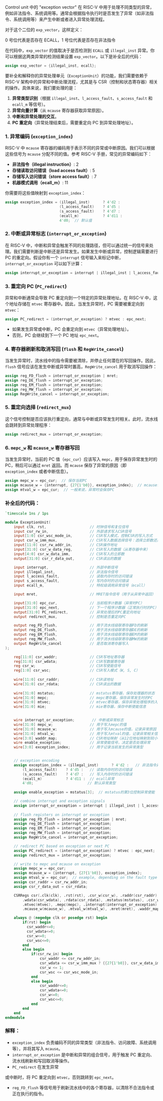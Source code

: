 Control unit 中的 "exception vector" 在 RISC-V 中用于处理不同类型的异常，例如非法指令、系统调用等。通常会根据指令执行时是否发生了异常（如非法指令、系统调用等）来产生中断或者进入异常处理流程。

对于这个二位的 `exp_vector`，这样定义：

0 号位代表是否存在 ECALL，1 号位代表是否存在非法指令

在代码中，`exp_vector` 的值取决于是否检测到 `ECALL` 或 `illegal_inst` 异常。你可以根据这两类异常的检测结果设置 `exp_vector`。以下是补全后的代码：

```verilog
assign exp_vector = {illegal_inst, ecall};
```


要补全和解释你的异常处理单元（`ExceptionUnit`）的功能，我们需要依赖于 RISC-V 架构中的异常和中断处理流程，尤其是与 CSR（控制和状态寄存器）相关的操作。具体来说，我们要处理的是：

1. **异常类型识别**（根据 `illegal_inst`、`l_access_fault`、`s_access_fault` 和 `ecall_m` 等信号）。
2. **异常向量计算**（从 `mcause` 寄存器获取异常原因）。
3. **中断和异常处理的交互**。
4. **PC 重定向**（异常处理结束后，需要重定向 PC 到异常处理地址）。

### 1. **异常编码 (`exception_index`)**
RISC-V 中 `mcause` 寄存器的编码用于表示不同的异常或中断原因。我们可以根据这些信号为 `mcause` 分配不同的值。参考 RISC-V 手册，常见的异常编码如下：

- **非法指令（illegal instruction）**: 2
- **存储读取访问错误（load access fault）**: 5
- **存储写入访问错误（store access fault）**: 7
- **机器模式调用（ecall_m）**: 11

你需要将这些值映射到 `exception_index`：

```verilog
assign exception_index = (illegal_inst)      ? 4'd2 :
                         (l_access_fault)    ? 4'd5 :
                         (s_access_fault)    ? 4'd7 :
                         (ecall_m)           ? 4'd11 :
                         4'd0;  // 默认值
```

### 2. **中断或异常标志 (`interrupt_or_exception`)**
在 RISC-V 中，中断和异常会触发不同的处理路径，但可以通过统一的信号来处理。我们需要判断是中断还是异常发生。如果发生中断或异常，控制逻辑需要进行 PC 的重定向。假设你有一个 `interrupt` 信号输入来标记中断，`interrupt_or_exception` 可以如下计算：

```verilog
assign interrupt_or_exception = interrupt | illegal_inst | l_access_fault | s_access_fault | ecall_m;
```

### 3. **重定向 PC (`PC_redirect`)**
异常和中断通常会导致 PC 重定向到一个特定的异常处理地址。在 RISC-V 中，这个地址存储在 `mtvec` 寄存器中。因此，当发生异常时，PC 需要被重定向到 `mtvec`：

```verilog
assign PC_redirect = (interrupt_or_exception) ? mtvec : epc_next;
```

- 如果发生异常或中断，PC 会重定向到 `mtvec`（异常处理地址）。
- 否则，PC 会继续到下一个 PC 地址 `epc_next`。

### 4. **寄存器刷新和取消写回 (`flush` 和 `RegWrite_cancel`)**
当发生异常时，流水线中的指令需要被清除，并停止任何潜在的写回操作。因此，`flush` 信号应该在发生中断或异常时置高，`RegWrite_cancel` 用于取消写回操作：

```verilog
assign reg_FD_flush = interrupt_or_exception | mret;
assign reg_DE_flush = interrupt_or_exception;
assign reg_EM_flush = interrupt_or_exception;
assign reg_MW_flush = interrupt_or_exception;
assign RegWrite_cancel = interrupt_or_exception;
```

### 5. **重定向选择 (`redirect_mux`)**
这个信号控制是否应该执行重定向，通常与中断或异常发生时相关。此时，流水线会跳转到异常处理程序：

```verilog
assign redirect_mux = interrupt_or_exception;
```

### 6. **`mepc_w` 和 `mcause_w` 寄存器写回**
当发生异常时，当前的 PC 值（`epc_cur`）应该写入 `mepc`，用于保存异常发生时的 PC，稍后可以通过 `mret` 返回。而 `mcause` 保存了异常的原因（即 `exception_index` 或者中断信息）。

```verilog
assign mepc_w = epc_cur;  // 保存当前PC
assign mcause_w = {interrupt, {27{1'b0}}, exception_index};  // mcause包含中断标志和异常原因
assign mtval_w = epc_cur;  // 一般来说，异常时会保存PC
```

### 补全后的代码：
```verilog
`timescale 1ns / 1ps

module ExceptionUnit(
    input clk, rst,                    // 时钟信号和复位信号
    input csr_rw_in,                   // 外部请求写入CSR信号
    input[1:0] csr_wsc_mode_in,        // CSR写入模式，控制CSR的写入方式
    input csr_w_imm_mux,               // CSR写入数据选择信号：选择立即数还是寄存器数据
    input[11:0] csr_rw_addr_in,        // CSR操作地址
    input[31:0] csr_w_data_reg,        // CSR写入的数据（从寄存器中来）
    input[4:0] csr_w_data_imm,         // CSR写入的立即数
    output[31:0] csr_r_data_out,       // CSR读出的数据

    input interrupt,                   // 外部中断信号
    input illegal_inst,                // 非法指令信号
    input l_access_fault,              // 读取内存时的访问错误
    input s_access_fault,              // 写内存时的访问错误
    input ecall_m,                     // 特权级调用异常信号（ecall）

    input mret,                        // MRET指令信号（用于从异常中返回）

    input[31:0] epc_cur,               // 当前程序计数器（异常时PC）
    input[31:0] epc_next,              // 下一个程序计数器（正常执行时的PC）
    output[31:0] PC_redirect,          // 异常处理后的PC重定向地址
    output redirect_mux,               // 控制是否重定向PC

    output reg_FD_flush,               // 用于流水线级联寄存器FD的刷新
    output reg_DE_flush,               // 用于流水线级联寄存器DE的刷新
    output reg_EM_flush,               // 用于流水线级联寄存器EM的刷新
    output reg_MW_flush,               // 用于流水线级联寄存器MW的刷新
    output RegWrite_cancel             // 是否取消寄存器写入
);

    reg[11:0] csr_waddr;               // CSR写地址寄存器
    reg[31:0] csr_wdata;               // CSR写数据寄存器
    reg csr_w;                         // CSR写使能信号
    reg[1:0] csr_wsc;                  // CSR写入模式（W, S, C）
    
    wire[11:0] csr_raddr;              // CSR读地址
    wire[31:0] csr_rdata;              // CSR读出的数据
    
    wire[31:0] mstatus;                // mstatus寄存器，保存处理器的状态
    wire[31:0] mepc;                   // mepc寄存器，保存异常发生时的PC
    wire[31:0] mtvec;                  // mtvec寄存器，保存异常处理程序的入口地址
    wire[31:0] mie;                    // mie寄存器，保存中断使能信息
    

    wire interrupt_or_exception;        // 中断或异常标志
    wire[31:0] mepc_w;                 // 用于写入mepc的值
    wire[31:0] mcause_w;               // 用于写入mcause的值，记录异常原因
    wire[31:0] mtval_w;                // 用于写入mtval的值，记录异常相关信息
    wire[3:0] waddr_map;               // CSR地址映射（从12位地址映射到较小的寄存器地址）
    wire enable_exception;             // 异常使能信号，决定是否处理异常
    wire[3:0] exception_index;         // 用于记录当前发生的异常类型
    

    // exception encoding
	assign exception_index = (illegal_inst)      ? 4'd2 :   // 非法指令异常
	    (l_access_fault)    ? 4'd5 :   // 读取内存时的访问错误
	    (s_access_fault)    ? 4'd7 :   // 写入内存时的访问错误
	    (ecall_m)           ? 4'd11 :  // ecall异常
	    4'd0;                         // 默认异常类型
    
    assign enable_exception = mstatus[3];  // mstatus的第3位控制异常使能

    // combine interrupt and exception signals
    assign interrupt_or_exception = interrupt | illegal_inst | l_access_fault | s_access_fault | ecall_m;
    
    // flush registers on interrupt or exception
    assign reg_FD_flush = interrupt_or_exception | mret;
    assign reg_DE_flush = interrupt_or_exception;
    assign reg_EM_flush = interrupt_or_exception;
    assign reg_MW_flush = interrupt_or_exception;
    assign RegWrite_cancel = interrupt_or_exception;

    // redirect PC based on exception or next PC
    assign PC_redirect = (interrupt_or_exception) ? mtvec : epc_next;
    assign redirect_mux = interrupt_or_exception;

    // write to mepc and mcause on exception
    assign mepc_w = epc_cur;
    assign mcause_w = {interrupt, {27{1'b0}}, exception_index};
    assign mtval_w = epc_cur;  // example, depending on the fault type
    assign csr_raddr = csr_rw_addr_in;
    assign csr_r_data_out = csr_rdata;

    CSRRegs csr(.clk(clk), .rst(rst), .csr_w(csr_w), .raddr(csr_raddr), .waddr(csr_waddr),
        .wdata(csr_wdata), .rdata(csr_rdata), .mstatus(mstatus), .csr_wsc_mode(csr_wsc),
        .mtvec(mtvec), .mepc(mepc), .interrupt(interrupt_or_exception), .mepc_w(mepc_w),
        .mcause_w(mcause_w), .mtval_w(mtval_w), .mret(mret), .waddr_map(waddr_map), .mie(mie));

    always @ (negedge clk or posedge rst) begin
        if(rst) begin
          csr_waddr<=0;
          csr_wdata<=0;
          csr_w<=0;
          csr_wsc<=0;
        end
        else begin
            if(csr_rw_in) begin
                csr_waddr <= csr_rw_addr_in;
                csr_wdata <= csr_w_imm_mux ? {{27{1'b0}}, csr_w_data_imm} : csr_w_data_reg;
                csr_w <= 1;
                csr_wsc <= csr_wsc_mode_in;
            end 
            else begin
                csr_waddr<=0;
                csr_wdata<=0;
                csr_w<=0;
                csr_wsc<=0;
            end            
        end
    end
endmodule
```

### 解释：
- `exception_index` 负责编码不同的异常类型（非法指令、访问故障、系统调用等），并将其写入 `mcause`。
- `interrupt_or_exception` 是中断和异常的组合信号，用于触发 PC 重定向、流水线刷新和写回取消等操作。
- `PC_redirect` 在发生异常

或中断时，将 PC 重定向到 `mtvec`，否则跳转到 `epc_next`。
- `reg_FD_flush` 等信号用于刷新流水线中的各个寄存器，以清除不合法指令或正在执行的指令。